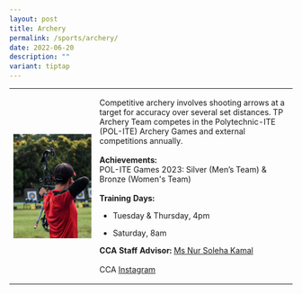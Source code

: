 ```yaml
---
layout: post
title: Archery
permalink: /sports/archery/
date: 2022-06-20
description: ""
variant: tiptap
---
```

<table style="minWidth: 50px">
<colgroup>
<col>
<col>
</colgroup>
<tbody>
<tr>
<td rowspan="1" colspan="1">
<div class="isomer-image-wrapper">
<img style="display:block;margin-left:auto;margin-right:auto;" height="auto" width="100%" alt="Archery" src="/images/Sports/ARCHERY.png">
</div>
</td>
<td rowspan="1" colspan="1">
<p>Competitive archery involves shooting arrows at a target for accuracy
over several set distances. TP Archery Team competes in the Polytechnic-ITE
(POL-ITE) Archery Games and external competitions annually.
<br>
<br><strong>Achievements:</strong>
<br>POL-ITE Games 2023: Silver (Men’s Team) &amp; Bronze (Women's Team)
<br>
<br><strong>Training Days:</strong>
<br>
</p>
<ul data-tight="true" class="tight">
<li>
<p>Tuesday &amp; Thursday, 4pm</p>
</li>
<li>
<p>Saturday, 8am</p>
</li>
</ul>
<p><strong>CCA Staff Advisor:</strong>  <a href="mailto:Nur_Soleha_KAMAL@tp.edu.sg" rel="noopener noreferrer nofollow" target="_blank">Ms Nur Soleha Kamal</a>
<br>
<br>CCA <a href="https://www.instagram.com/tparchery/" rel="noopener noreferrer nofollow" target="_blank">Instagram</a>
</p>
</td>
</tr>
</tbody>
</table>
<p></p>